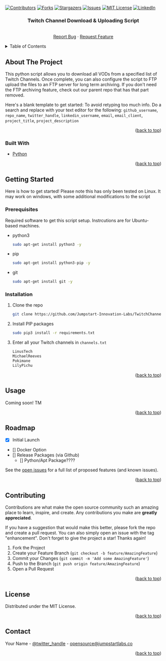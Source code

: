 <div id="top"></div>
<!--
*** Thanks for checking out the Best-README-Template. If you have a suggestion
*** that would make this better, please fork the repo and create a pull request
*** or simply open an issue with the tag "enhancement".
*** Don't forget to give the project a star!
*** Thanks again! Now go create something AMAZING! :D
-->



<!-- PROJECT SHIELDS -->
<!--
*** I'm using markdown "reference style" links for readability.
*** Reference links are enclosed in brackets [ ] instead of parentheses ( ).
*** See the bottom of this document for the declaration of the reference variables
*** for contributors-url, forks-url, etc. This is an optional, concise syntax you may use.
*** https://www.markdownguide.org/basic-syntax/#reference-style-links
-->
[![Contributors][contributors-shield]][contributors-url]
[![Forks][forks-shield]][forks-url]
[![Stargazers][stars-shield]][stars-url]
[![Issues][issues-shield]][issues-url]
[![MIT License][license-shield]][license-url]
[![LinkedIn][linkedin-shield]][linkedin-url]


<h3 align="center">Twitch Channel Download & Uploading Script</h3>

  <p align="center">
    <br />
    <a href="https://github.com/Jumpstart-Innovation-Labs/TwitchChannelDLAndUL/issues">Report Bug</a>
    ·
    <a href="https://github.com/Jumpstart-Innovation-Labs/TwitchChannelDLAndUL/issues">Request Feature</a>
  </p>
</div>



<!-- TABLE OF CONTENTS -->
<details>
  <summary>Table of Contents</summary>
  <ol>
    <li>
      <a href="#about-the-project">About The Project</a>
      <ul>
        <li><a href="#built-with">Built With</a></li>
      </ul>
    </li>
    <li>
      <a href="#getting-started">Getting Started</a>
      <ul>
        <li><a href="#prerequisites">Prerequisites</a></li>
        <li><a href="#installation">Installation</a></li>
      </ul>
    </li>
    <li><a href="#usage">Usage</a></li>
    <li><a href="#roadmap">Roadmap</a></li>
    <li><a href="#contributing">Contributing</a></li>
    <li><a href="#license">License</a></li>
    <li><a href="#contact">Contact</a></li>
  </ol>
</details>



<!-- ABOUT THE PROJECT -->
## About The Project

This python script allows you to download all VODs from a specified list of Twitch Channels. Once complete, you can also configure the script to FTP upload the files to an FTP server for long term archiving. If you don't need the FTP archiving feature, check out our parent repo that has that part removed. 

Here's a blank template to get started: To avoid retyping too much info. Do a search and replace with your text editor for the following: `github_username`, `repo_name`, `twitter_handle`, `linkedin_username`, `email`, `email_client`, `project_title`, `project_description`

<p align="right">(<a href="#top">back to top</a>)</p>



### Built With

* [Python](https://python.org/)

<p align="right">(<a href="#top">back to top</a>)</p>



<!-- GETTING STARTED -->
## Getting Started

Here is how to get started! Please note this has only been tested on Linux. It may work on windows, with some additional modifications to the script

### Prerequisites

Required software to get this script setup. Instrcutions are for Ubuntu-based machines.
* python3
  ```sh
  sudo apt-get install python3 -y
  ```
* pip
  ```sh
  sudo apt-get install python3-pip -y
  ```
* git
  ```sh
  sudo apt-get install git -y
  ```

### Installation

1. Clone the repo
   ```sh
   git clone https://github.com/Jumpstart-Innovation-Labs/TwitchChannelDLAndUL.git
   ```
2. Install PIP packages
   ```sh
   sudo pip3 install -r requirements.txt
   ```
4. Enter all your Twitch channels in `channels.txt`
   ```sh
   LinusTech
   MichaelReeves
   Pokimane
   LilyPichu
   ```
<p align="right">(<a href="#top">back to top</a>)</p>



<!-- USAGE EXAMPLES -->
## Usage

Coming soon! TM

<p align="right">(<a href="#top">back to top</a>)</p>



<!-- ROADMAP -->
## Roadmap

- [x] Initial Launch
- [] Docker Option
- [] Release Packages (via Github)
    - [] Python/Apt Package????

See the [open issues](https://github.com/Jumpstart-Innovation-Labs/TwitchChannelDLAndUL/issues) for a full list of proposed features (and known issues).

<p align="right">(<a href="#top">back to top</a>)</p>



<!-- CONTRIBUTING -->
## Contributing

Contributions are what make the open source community such an amazing place to learn, inspire, and create. Any contributions you make are **greatly appreciated**.

If you have a suggestion that would make this better, please fork the repo and create a pull request. You can also simply open an issue with the tag "enhancement".
Don't forget to give the project a star! Thanks again!

1. Fork the Project
2. Create your Feature Branch (`git checkout -b feature/AmazingFeature`)
3. Commit your Changes (`git commit -m 'Add some AmazingFeature'`)
4. Push to the Branch (`git push origin feature/AmazingFeature`)
5. Open a Pull Request

<p align="right">(<a href="#top">back to top</a>)</p>



<!-- LICENSE -->
## License

Distributed under the MIT License.

<p align="right">(<a href="#top">back to top</a>)</p>



<!-- CONTACT -->
## Contact

Your Name - [@twitter_handle](https://twitter.com/brandonaxtmann) - opensource@jumpstartlabs.co

<p align="right">(<a href="#top">back to top</a>)</p>


<!-- MARKDOWN LINKS & IMAGES -->
<!-- https://www.markdownguide.org/basic-syntax/#reference-style-links -->
[contributors-shield]: https://img.shields.io/github/contributors/Jumpstart-Innovation-Labs/TwitchChannelDLAndUL.svg?style=for-the-badge
[contributors-url]: https://github.com/Jumpstart-Innovation-Labs/TwitchChannelDLAndUL/graphs/contributors
[forks-shield]: https://img.shields.io/github/forks/Jumpstart-Innovation-Labs/TwitchChannelDLAndUL.svg?style=for-the-badge
[forks-url]: https://github.com/Jumpstart-Innovation-Labs/TwitchChannelDLAndUL/network/members
[stars-shield]: https://img.shields.io/github/stars/Jumpstart-Innovation-Labs/TwitchChannelDLAndUL.svg?style=for-the-badge
[stars-url]: https://github.com/Jumpstart-Innovation-Labs/TwitchChannelDLAndUL/stargazers
[issues-shield]: https://img.shields.io/github/issues/Jumpstart-Innovation-Labs/TwitchChannelDLAndUL.svg?style=for-the-badge
[issues-url]: https://github.com/Jumpstart-Innovation-Labs/TwitchChannelDLAndUL/issues
[license-shield]: https://img.shields.io/github/license/Jumpstart-Innovation-Labs/TwitchChannelDLAndUL.svg?style=for-the-badge
[license-url]: https://github.com/Jumpstart-Innovation-Labs/TwitchChannelDLAndUL/blob/master/LICENSE.txt
[linkedin-shield]: https://img.shields.io/badge/-LinkedIn-black.svg?style=for-the-badge&logo=linkedin&colorB=555
[linkedin-url]: https://linkedin.com/in/brandonaxtmann
